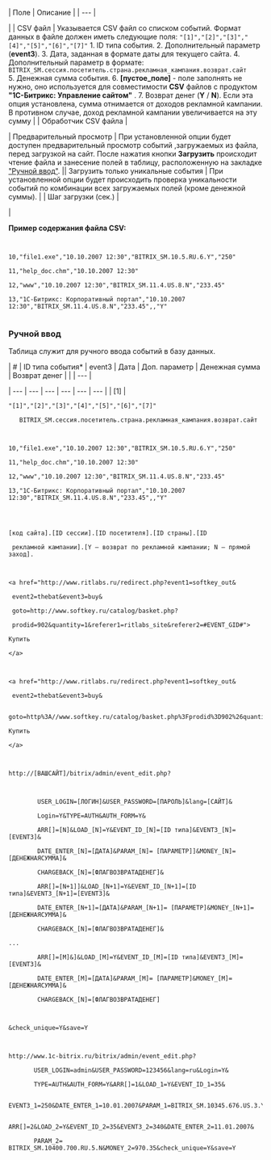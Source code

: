 | Поле | Описание |
| --- |

|
| CSV файл | Указывается CSV файл со списком событий. Формат данных в файле должен иметь следующие поля: ``` "[1]","[2]","[3]","[4]","[5]","[6]","[7]" ```   1. ID типа события. 2. Дополнительный параметр (**event3**). 3. Дата, заданная в формате даты для текущего сайта. 4. Дополнительный параметр в формате:     ```    BITRIX_SM.сессия.посетитель.страна.рекламная_кампания.возврат.сайт    ``` 5. Денежная сумма события. 6. **[пустое\_поле]** - поле заполнять не нужно, оно используется для совместимости **CSV** файлов с продуктом **"1C-Битрикс: Управление сайтом"** . 7. Возврат денег (**Y** / **N**). Если эта опция установлена, сумма отнимается от доходов рекламной кампании. В противном случае, доход рекламной кампании увеличивается на эту сумму |
| Обработчик CSV файла |

|
 Предварительный просмотр | При установленной опции будет доступен предварительный просмотр событий ,загружаемых из файла, перед загрузкой на сайт. После нажатия кнопки **Загрузить** происходит чтение файла и занесение полей в таблицу, расположенную на закладке ["Ручной ввод"](#manual). || Загрузить только уникальные события | При установленной опции будет происходить проверка уникальности событий по комбинации всех загружаемых полей (кроме денежной суммы). |
| Шаг загрузки (сек.) |

|

  
  
**Пример содержания файла CSV:**
  
  

```


10,"file1.exe","10.10.2007 12:30","BITRIX_SM.10.5.RU.6.Y","250"

11,"help_doc.chm","10.10.2007 12:30"

12,"www","10.10.2007 12:30","BITRIX_SM.11.4.US.8.N","233.45"

13,"1C-Битрикс: Корпоративный портал","10.10.2007 12:30","BITRIX_SM.11.4.US.8.N","233.45",,"Y"


```

### Ручной ввод

Таблица служит для ручного ввода событий в базу данных.

| # | ID типа события\* | event3 | Дата | Доп. параметр | Денежная сумма | Возврат денег |  |
| --- |

| --- | --- | --- | --- | --- | --- |
| [1] |

``` "[1]","[2]","[3]","[4]","[5]","[6]","[7]" ```

```    BITRIX_SM.сессия.посетитель.страна.рекламная_кампания.возврат.сайт    ```

```


10,"file1.exe","10.10.2007 12:30","BITRIX_SM.10.5.RU.6.Y","250"

11,"help_doc.chm","10.10.2007 12:30"

12,"www","10.10.2007 12:30","BITRIX_SM.11.4.US.8.N","233.45"

13,"1C-Битрикс: Корпоративный портал","10.10.2007 12:30","BITRIX_SM.11.4.US.8.N","233.45",,"Y"


```

```


[код сайта].[ID сессии].[ID посетителя].[ID страны].[ID

 рекламной кампании].[Y – возврат по рекламной кампании; N – прямой заход].
```

```


<a href="http://www.ritlabs.ru/redirect.php?event1=softkey_out&

 event2=thebat&event3=buy&

 goto=http://www.softkey.ru/catalog/basket.php?

 prodid=902&quantity=1&referer1=ritlabs_site&referer2=#EVENT_GID#">

Купить

</a>
```

```


<a href="http://www.ritlabs.ru/redirect.php?event1=softkey_out&

 event2=thebat&event3=buy&

 goto=http%3A//www.softkey.ru/catalog/basket.php%3Fprodid%3D902%26quantity%3D1%26referer1%3Dritlabs_site%26referer2%3D%23EVENT_GID%23">

Купить

</a>
```

```


http://[ВАШСАЙТ]/bitrix/admin/event_edit.php?



        USER_LOGIN=[ЛОГИН]&USER_PASSWORD=[ПАРОЛЬ]&lang=[САЙТ]&

        Login=Y&TYPE=AUTH&AUTH_FORM=Y&

        ARR[]=[N]&LOAD_[N]=Y&EVENT_ID_[N]=[ID типа]&EVENT3_[N]=[EVENT3]&

        DATE_ENTER_[N]=[ДАТА]&PARAM_[N]= [ПАРАМЕТР]]&MONEY_[N]=[ДЕНЕЖНАЯСУММА]&

        CHARGEBACK_[N]=[ФЛАГВОЗВРАТАДЕНЕГ]&

        ARR[]=[N+1]]&LOAD_[N+1]=Y&EVENT_ID_[N+1]=[ID типа]&EVENT3_[N+1]=[EVENT3]&

        DATE_ENTER_[N+1]=[ДАТА]&PARAM_[N+1]= [ПАРАМЕТР]&MONEY_[N+1]=[ДЕНЕЖНАЯСУММА]&

        CHARGEBACK_[N]=[ФЛАГВОЗВРАТАДЕНЕГ]&

...

        ARR[]=[M]&]&LOAD_[M]=Y&EVENT_ID_[M]=[ID типа]&EVENT3_[M]=[EVENT3]&

        DATE_ENTER_[M]=[ДАТА]&PARAM_[M]= [ПАРАМЕТР]&MONEY_[M]=[ДЕНЕЖНАЯСУММА]&

        CHARGEBACK_[N]=[ФЛАГВОЗВРАТАДЕНЕГ]



&check_unique=Y&save=Y
```

```


http://www.1c-bitrix.ru/bitrix/admin/event_edit.php?

       USER_LOGIN=admin&USER_PASSWORD=123456&lang=ru&Login=Y&

       TYPE=AUTH&AUTH_FORM=Y&ARR[]=1&LOAD_1=Y&EVENT_ID_1=35&

       EVENT3_1=250&DATE_ENTER_1=10.01.2007&PARAM_1=BITRIX_SM.10345.676.US.3.Y&

       ARR[]=2&LOAD_2=Y&EVENT_ID_2=35&EVENT3_2=340&DATE_ENTER_2=11.01.2007&

       PARAM_2= BITRIX_SM.10400.700.RU.5.N&MONEY_2=970.35&check_unique=Y&save=Y
```